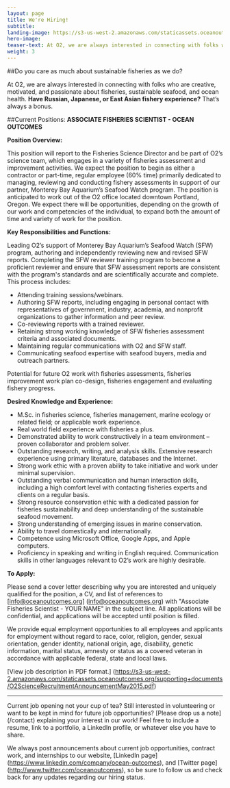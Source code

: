 ```yaml
---
layout: page 
title: We're Hiring!
subtitle: 
landing-image: https://s3-us-west-2.amazonaws.com/staticassets.oceanoutcomes.org/rollover+images/join-our-team-rollover.jpg
hero-image:
teaser-text: At O2, we are always interested in connecting with folks who are creative, motivated, and passionate about fisheries, sustainable seafood, and ocean health.
weight: 3
---
```

##Do you care as much about sustainable fisheries as we do?

At O2, we are always interested in connecting with folks who are creative, motivated, and passionate about fisheries, sustainable seafood, and ocean health. **Have Russian, Japanese, or East Asian fishery experience?** That’s always a bonus.

##Current Positions: 
**ASSOCIATE FISHERIES SCIENTIST - OCEAN OUTCOMES**

**Position Overview:**

This position will report to the Fisheries Science Director and be part of O2’s science team, which engages in a variety of fisheries assessment and improvement activities. We expect the position to begin as either a contractor or part-time, regular employee (60% time) primarily dedicated to managing, reviewing and conducting fishery assessments in support of our partner, Monterey Bay Aquarium’s Seafood Watch program. The position is anticipated to work out of the O2 office located downtown Portland, Oregon. We expect there will be opportunities, depending on the growth of our work and competencies of the individual, to expand both the amount of time and variety of work for the position.

**Key Responsibilities and Functions:**

Leading O2’s support of Monterey Bay Aquarium’s Seafood Watch (SFW) program, authoring and independently reviewing new and revised SFW reports. Completing the SFW reviewer training program to become a proficient reviewer and ensure that SFW assessment reports are consistent with the program's standards and are scientifically accurate and complete. This process includes:

* Attending training sessions/webinars.
* Authoring SFW reports, including engaging in personal contact with representatives of government, industry, academia, and nonprofit organizations to gather information and peer review.  
* Co-reviewing reports with a trained reviewer.
* Retaining strong working knowledge of SFW fisheries assessment criteria and associated documents.
* Maintaining regular communications with O2 and SFW staff.
* Communicating seafood expertise with seafood buyers, media and outreach partners.

Potential for future O2 work with fisheries assessments, fisheries improvement work plan co-design, fisheries engagement and evaluating fishery progress. 

**Desired Knowledge and Experience:**

* M.Sc. in fisheries science, fisheries management, marine ecology or related field; or applicable work experience.
* Real world field experience with fisheries a plus.
* Demonstrated ability to work constructively in a team environment – proven collaborator and problem solver.
* Outstanding research, writing, and analysis skills. Extensive research experience using primary literature, databases and the Internet. 
* Strong work ethic with a proven ability to take initiative and work under minimal supervision.
* Outstanding verbal communication and human interaction skills, including a high comfort level with contacting fisheries experts and clients on a regular basis.
* Strong resource conservation ethic with a dedicated passion for fisheries sustainability and deep understanding of the sustainable seafood movement.
* Strong understanding of emerging issues in marine conservation.
* Ability to travel domestically and internationally.
* Competence using Microsoft Office, Google Apps, and Apple computers.
* Proficiency in speaking and writing in English required. Communication skills in other languages relevant to O2’s work are highly desirable.  

**To Apply:**

Please send a cover letter describing why you are interested and uniquely qualified for the position, a CV, and list of references to [info@oceanoutcomes.org] (info@oceanoutcomes.org) with "Associate Fisheries Scientist - YOUR NAME" in the subject line. All applications will be confidential, and applications will be accepted until position is filled. 

We provide equal employment opportunities to all employees and applicants for employment without regard to race, color, religion, gender, sexual orientation, gender identity, national origin, age, disability, genetic information, marital status, amnesty or status as a covered veteran in accordance with applicable federal, state and local laws.

[View job description in PDF format.] (https://s3-us-west-2.amazonaws.com/staticassets.oceanoutcomes.org/supporting+documents/O2ScienceRecruitmentAnnouncementMay2015.pdf)
______

Current job opening not your cup of tea? Still interested in volunteering or want to be kept in mind for future job opportunities? [Please drop us a note] (/contact) explaining your interest in our work! Feel free to include a resume, link to a portfolio, a LinkedIn profile, or whatever else you have to share. 

We always post announcements about current job opportunities, contract work, and internships to our website, [LinkedIn page] (https://www.linkedin.com/company/ocean-outcomes), and [Twitter page] (http://www.twitter.com/oceanoutcomes), so be sure to follow us and check back for any updates regarding our hiring status.
